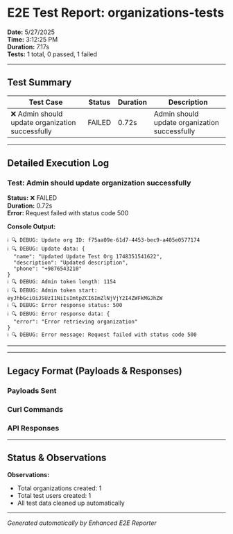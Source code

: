 # E2E Test Report: organizations-tests

**Date:** 5/27/2025  
**Time:** 3:12:25 PM  
**Duration:** 7.17s  
**Tests:** 1 total, 0 passed, 1 failed  

---

## Test Summary

| Test Case | Status | Duration | Description |
|-----------|--------|----------|-------------|
| ❌ Admin should update organization successfully | FAILED | 0.72s | Admin should update organization successfully |


---

## Detailed Execution Log

### Test: Admin should update organization successfully
**Status:** ❌ FAILED  
**Duration:** 0.72s  
**Error:** Request failed with status code 500  

**Console Output:**
```
ℹ️ 🔍 DEBUG: Update org ID: f75aa09e-61d7-4453-bec9-a405e0577174
ℹ️ 🔍 DEBUG: Update data: {
  "name": "Updated Update Test Org 1748351541622",
  "description": "Updated description",
  "phone": "+9876543210"
}
ℹ️ 🔍 DEBUG: Admin token length: 1154
ℹ️ 🔍 DEBUG: Admin token start: eyJhbGciOiJSUzI1NiIsImtpZCI6ImZlNjVjY2I4ZWFkMGJhZW
ℹ️ 🔍 DEBUG: Error response status: 500
ℹ️ 🔍 DEBUG: Error response data: {
  "error": "Error retrieving organization"
}
ℹ️ 🔍 DEBUG: Error message: Request failed with status code 500
```

---



---

## Legacy Format (Payloads & Responses)

### Payloads Sent


### Curl Commands


### API Responses


---

## Status & Observations



**Observations:**
- Total organizations created: 1
- Total test users created: 1
- All test data cleaned up automatically

---
*Generated automatically by Enhanced E2E Reporter*
